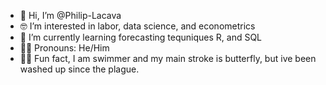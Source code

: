 - 👋 Hi, I’m @Philip-Lacava
- 🤓 I’m interested in labor, data science, and econometrics
- 🌱 I’m currently learning forecasting tequniques R, and SQL
- 🏳️‍🌈 Pronouns:  He/Him
- 🏊‍♂️ Fun fact, I am swimmer and my main stroke is butterfly, but ive been washed up since the plague. 
